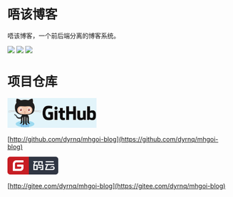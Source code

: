 # 唔该博客


唔该博客，一个前后端分离的博客系统。


<img src="https://img.shields.io/badge/License-GPLv3-blue.svg" />
<img src="https://img.shields.io/badge/springboot-2.3.9.RELEASE-green">
<img src="https://img.shields.io/badge/vue-%5E%3D2.6.11-blue" />


# 项目仓库


[![github](./img/github-logo-1.png "github")](https://github.com/dyrnq/mhgoi-blog)

[http://github.com/dyrnq/mhgoi-blog](https://github.com/dyrnq/mhgoi-blog)

[![gitee](./img/gitee.svg "gitee")](https://gitee.com/dyrnq/mhgoi-blog)

[http://gitee.com/dyrnq/mhgoi-blog](https://gitee.com/dyrnq/mhgoi-blog)


